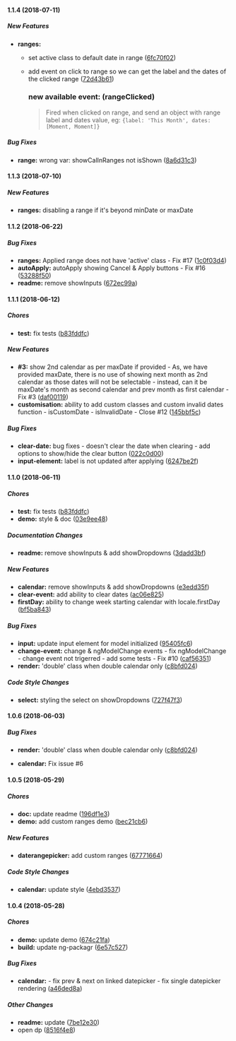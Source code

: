 #### 1.1.4 (2018-07-11)

##### New Features

* **ranges:**
  *  set active class to default date in range ([6fc70f02](https://github.com/fetrarij/ngx-daterangepicker-material/commit/6fc70f025906bf6babbc5812a8e105b32686c13c))
  *  add event on click to range so we can get the label and the dates of the clicked range ([72d43b61](https://github.com/fetrarij/ngx-daterangepicker-material/commit/72d43b6179771c7521d6c2bb690584711a072ce3))
      ### new available event:  **\(rangeClicked)**

        >Fired when clicked on range, and send an object with range label and dates value, eg:  `{label: 'This Month', dates: [Moment, Moment]}`


##### Bug Fixes

* **range:**  wrong var: showCalInRanges not isShown ([8a6d31c3](https://github.com/fetrarij/ngx-daterangepicker-material/commit/8a6d31c3d444460c8a813dea5587204457397d5c))

#### 1.1.3 (2018-07-10)

##### New Features

* **ranges:** disabling a range if it's beyond minDate or maxDate 

#### 1.1.2 (2018-06-22)

##### Bug Fixes

* **ranges:**  Applied range does not have 'active' class - Fix #17 ([1c0f03d4](https://github.com/fetrarij/ngx-daterangepicker-material/commit/1c0f03d4bb9e4b66780ee26d635c98249d1ca73d))
* **autoApply:**  autoApply showing Cancel & Apply buttons - Fix #16 ([53288f50](https://github.com/fetrarij/ngx-daterangepicker-material/commit/53288f506bbfa276bf8840b34403ed6b17f1eedb))
* **readme:**  remove showInputs ([672ec99a](https://github.com/fetrarij/ngx-daterangepicker-material/commit/672ec99a106097c59e72923c2c480f9ba92be1c1))

#### 1.1.1 (2018-06-12)

##### Chores

* **test:**  fix tests ([b83fddfc](https://github.com/fetrarij/ngx-daterangepicker-material/commit/b83fddfca4b31a2d833712358ab895920f69dde1))

##### New Features

* **#3:**  show 2nd calendar as per maxDate if provided - As, we have provided maxDate, there is no use of showing next month as 2nd calendar as those dates will not be selectable - instead, can it be maxDate's month as second calendar and prev month as first calendar - Fix #3 ([daf00119](https://github.com/fetrarij/ngx-daterangepicker-material/commit/daf00119cc6865cb7f3ad7d00307d0cf47b673c0))
* **customisation:**   ability to add custom classes and custom invalid dates function - isCustomDate - isInvalidDate - Close #12 ([145bbf5c](https://github.com/fetrarij/ngx-daterangepicker-material/commit/145bbf5c3401c00545608e9e8286fa58e45e51c4))

##### Bug Fixes

* **clear-date:**  bug fixes - doesn't clear the date when clearing - add options to show/hide the clear button ([022c0d00](https://github.com/fetrarij/ngx-daterangepicker-material/commit/022c0d00e7e54cecaeba5635a2388b5fc746b3ff))
* **input-element:**  label is not updated after applying ([6247be2f](https://github.com/fetrarij/ngx-daterangepicker-material/commit/6247be2f2bfcaaca84240a2c673bd02c617794dc))

#### 1.1.0 (2018-06-11)

##### Chores

* **test:**  fix tests ([b83fddfc](https://github.com/fetrarij/ngx-daterangepicker-material/commit/b83fddfca4b31a2d833712358ab895920f69dde1))
* **demo:**  style & doc ([03e9ee48](https://github.com/fetrarij/ngx-daterangepicker-material/commit/03e9ee48f4299d240f46b35b5ce58863af8c3b63))

##### Documentation Changes

* **readme:**  remove showInputs & add showDropdowns ([3dadd3bf](https://github.com/fetrarij/ngx-daterangepicker-material/commit/3dadd3bfc562277ae4e0c87c35c2c5c56b953064))

##### New Features

* **calendar:**  remove showInputs & add showDropdowns ([e3edd35f](https://github.com/fetrarij/ngx-daterangepicker-material/commit/e3edd35ff8b38c82ba6fc54578d83f8f5bd02b80))
* **clear-event:**  add ability to clear dates ([ac06e825](https://github.com/fetrarij/ngx-daterangepicker-material/commit/ac06e8250f6f237f88c9ed60702755b16555be93))
* **firstDay:**  ability to change week starting calendar with locale.firstDay ([bf5ba843](https://github.com/fetrarij/ngx-daterangepicker-material/commit/bf5ba8433a3f6d7058bc0a0532c4d3157c963398))

##### Bug Fixes

* **input:**  update input element for model initialized ([95405fc6](https://github.com/fetrarij/ngx-daterangepicker-material/commit/95405fc6e9ac0d228c96ac30ccbb4cbfe9e86a63))
* **change-event:**  change & ngModelChange events - fix ngModelChange - change event not trigerred - add some tests - Fix #10 ([caf56351](https://github.com/fetrarij/ngx-daterangepicker-material/commit/caf56351b6ab6fc6dede1f9ce9232c6ef2434a01))
* **render:**  'double' class when double calendar only ([c8bfd024](https://github.com/fetrarij/ngx-daterangepicker-material/commit/c8bfd024b5941b19ecf70cc62b86bea264bdcd16))

##### Code Style Changes

* **select:**  styling the select on showDropdowns ([727f47f3](https://github.com/fetrarij/ngx-daterangepicker-material/commit/727f47f3bdd7493bfaf6b9713458a66bb6ae554e))

#### 1.0.6 (2018-06-03)

##### Bug Fixes

* **render:**  'double' class when double calendar only ([c8bfd024](https://github.com/fetrarij/ngx-daterangepicker-material/commit/c8bfd024b5941b19ecf70cc62b86bea264bdcd16))

* **calendar:**  Fix issue #6


#### 1.0.5 (2018-05-29)

##### Chores

* **doc:**  update readme ([196df1e3](https://github.com/fetrarij/ngx-daterangepicker-material/commit/196df1e320a683a56ab50f48fc46b5cfdf1e5e9e))
* **demo:**  add custom ranges demo ([bec21cb6](https://github.com/fetrarij/ngx-daterangepicker-material/commit/bec21cb6577c7a56444362a15c4c9692f27384ce))

##### New Features

* **daterangepicker:**  add custom ranges ([67771664](https://github.com/fetrarij/ngx-daterangepicker-material/commit/6777166491603bdd86070d11bde573a355276d4b))

##### Code Style Changes

* **calendar:**  update style ([4ebd3537](https://github.com/fetrarij/ngx-daterangepicker-material/commit/4ebd353799bf8f2c9a223709e87598555a51d240))

#### 1.0.4 (2018-05-28)

##### Chores

* **demo:**  update demo ([674c21fa](https://github.com/fetrarij/ngx-daterangepicker-material/commit/674c21fa2c3bdbe4212e8ca7af7e509c9ac5e610))
* **build:**  update ng-packagr ([6e57c527](https://github.com/fetrarij/ngx-daterangepicker-material/commit/6e57c527d898b226109256a7f87191918e2f45b3))

##### Bug Fixes

* **calendar:**  - fix prev & next on linked datepicker - fix single datepicker rendering ([a46ded8a](https://github.com/fetrarij/ngx-daterangepicker-material/commit/a46ded8a4a8fd7654026cbc21faa2239bf47123f))

##### Other Changes

* **readme:**  update ([7be12e30](https://github.com/fetrarij/ngx-daterangepicker-material/commit/7be12e30ff5e3c1a2c1f2759b639fc853831ed87))
*  open dp ([8516f4e8](https://github.com/fetrarij/ngx-daterangepicker-material/commit/8516f4e89d6b529c8d4e70de8418489e9c2c6062))

